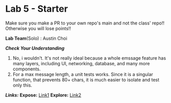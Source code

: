 # Lab 5 - Starter
Make sure you make a PR to your own repo's main and not the class' repo!! Otherwise you will lose points!!

**Lab Team**(Solo) : Austin Choi

***Check Your Understanding***
1. No, i wouldn't. It's not really ideal because a whole emssage feature has many layers, including UI, networking, database, and many more components.
2. For a max message length, a unit tests works. Since it is a singular function, that prevents 80+ chars, it is much easier to isolate and test only this.


***Links:***
**Expose:** [Link1](https://austnzz.github.io/Lab5_Starter/expose.html)
**Explore:** [Link2](https://austnzz.github.io/Lab5_Starter/explore.html)